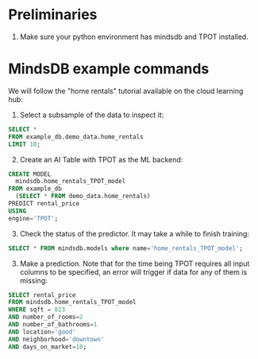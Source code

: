 # Preliminaries

1. Make sure your python environment has mindsdb and TPOT installed.

# MindsDB example commands

We will follow the "home rentals" tutorial available on the cloud learning hub:

1. Select a subsample of the data to inspect it:

```sql
SELECT * 
FROM example_db.demo_data.home_rentals 
LIMIT 10;
```

2. Create an AI Table with TPOT as the ML backend:
   
```sql
CREATE MODEL 
  mindsdb.home_rentals_TPOT_model
FROM example_db
  (SELECT * FROM demo_data.home_rentals)
PREDICT rental_price
USING
engine='TPOT';
```

3. Check the status of the predictor. It may take a while to finish training:

```sql
SELECT * FROM mindsdb.models where name='home_rentals_TPOT_model';
```

3. Make a prediction. Note that for the time being TPOT requires all input columns to be specified, an error will trigger if data for any of them is missing:
   
```sql 
SELECT rental_price
FROM mindsdb.home_rentals_TPOT_model
WHERE sqft = 823
AND number_of_rooms=2
AND number_of_bathrooms=1
AND location='good'
AND neighborhood='downtown'
AND days_on_market=10;
```